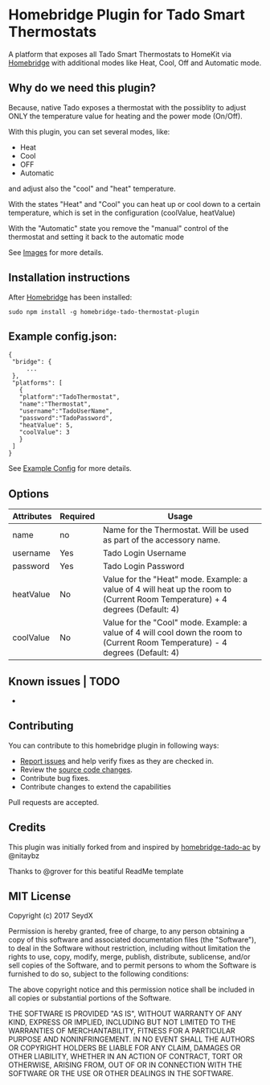 # Homebridge Plugin for Tado Smart Thermostats

A platform that exposes all Tado Smart Thermostats to HomeKit via [Homebridge](https://github.com/nfarina/homebridge) with additional modes like Heat, Cool, Off and Automatic mode.

## Why do we need this plugin?

Because, native Tado exposes a thermostat with the possiblity to adjust ONLY the temperature value for heating and the power mode (On/Off).

With this plugin, you can set several modes, like:

 - Heat
 - Cool
 - OFF
 - Automatic
 
 and adjust also the "cool" and "heat" temperature. 
 
 
With the states "Heat" and "Cool" you can heat up or cool down to a certain temperature, which is set in the configuration (coolValue, heatValue)

With the "Automatic" state you remove the "manual" control of the thermostat and setting it back to the automatic mode

See [Images](https://github.com/SeydX/homebridge-tado-thermostat/tree/master/images/) for more details.


## Installation instructions

After [Homebridge](https://github.com/nfarina/homebridge) has been installed:

 ```sudo npm install -g homebridge-tado-thermostat-plugin```
 
 
 ## Example config.json:

 ```
{
  "bridge": {
      ...
  },
  "platforms": [
    {
    "platform":"TadoThermostat",
    "name":"Thermostat",
    "username":"TadoUserName",
    "password":"TadoPassword",
    "heatValue": 5,
    "coolValue": 3
    }
  ]
}
```
See [Example Config](https://github.com/SeydX/homebridge-tado-thermostat/edit/master/config-example.json) for more details.


## Options

| Attributes | Required | Usage |
|------------|----------|-------|
| name | no | Name for the Thermostat. Will be used as part of the accessory name.  |
| username | Yes | Tado Login Username |
| password | Yes | Tado Login Password |
| heatValue | No | Value for the "Heat" mode. Example: a value of 4 will heat up the room to (Current Room Temperature) + 4 degrees (Default: 4) |
| coolValue | No | Value for the "Cool" mode. Example: a value of 4 will cool down the room to (Current Room Temperature) - 4 degrees (Default: 4) |


## Known issues | TODO

- 



## Contributing

You can contribute to this homebridge plugin in following ways:

- [Report issues](https://github.com/SeydX/homebridge-tado-thermostat/issues) and help verify fixes as they are checked in.
- Review the [source code changes](https://github.com/SeydX/homebridge-tado-thermostat/pulls).
- Contribute bug fixes.
- Contribute changes to extend the capabilities

Pull requests are accepted.


## Credits

This plugin was initially forked from and inspired by [homebridge-tado-ac](https://github.com/nitaybz/homebridge-tado-ac) by @nitaybz

Thanks to @grover for this beatiful ReadMe template


## MIT License

Copyright (c) 2017 SeydX

Permission is hereby granted, free of charge, to any person obtaining a copy
of this software and associated documentation files (the "Software"), to deal
in the Software without restriction, including without limitation the rights
to use, copy, modify, merge, publish, distribute, sublicense, and/or sell
copies of the Software, and to permit persons to whom the Software is
furnished to do so, subject to the following conditions:

The above copyright notice and this permission notice shall be included in all
copies or substantial portions of the Software.

THE SOFTWARE IS PROVIDED "AS IS", WITHOUT WARRANTY OF ANY KIND, EXPRESS OR
IMPLIED, INCLUDING BUT NOT LIMITED TO THE WARRANTIES OF MERCHANTABILITY,
FITNESS FOR A PARTICULAR PURPOSE AND NONINFRINGEMENT. IN NO EVENT SHALL THE
AUTHORS OR COPYRIGHT HOLDERS BE LIABLE FOR ANY CLAIM, DAMAGES OR OTHER
LIABILITY, WHETHER IN AN ACTION OF CONTRACT, TORT OR OTHERWISE, ARISING FROM,
OUT OF OR IN CONNECTION WITH THE SOFTWARE OR THE USE OR OTHER DEALINGS IN THE
SOFTWARE.
